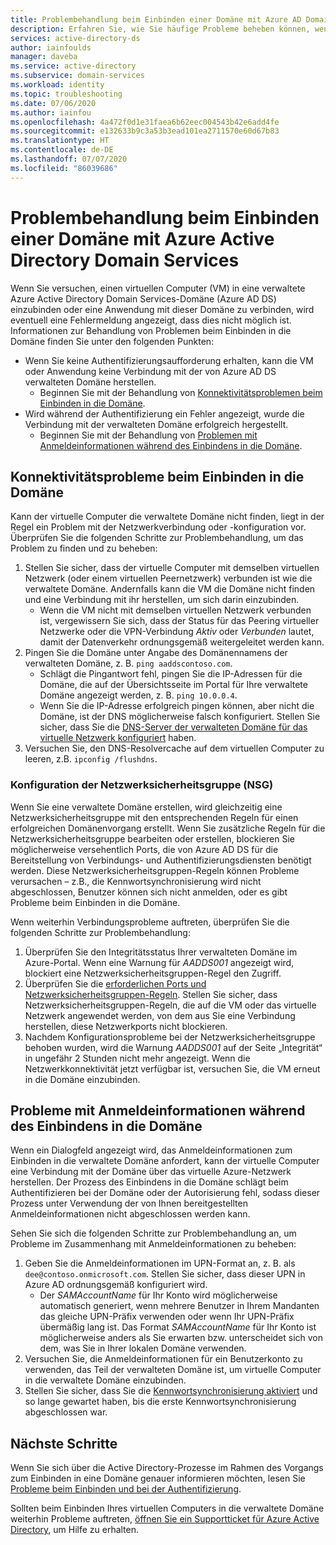 ```yaml
---
title: Problembehandlung beim Einbinden einer Domäne mit Azure AD Domain Services | Microsoft-Dokumentation
description: Erfahren Sie, wie Sie häufige Probleme beheben können, wenn Sie versuchen, eine VM in eine Domäne einzubinden oder eine Anwendung mit Azure Active Directory Domain Services zu verbinden, und keine Verbindung mit der verwalteten Domäne herstellen oder sich dort nicht authentifizieren können.
services: active-directory-ds
author: iainfoulds
manager: daveba
ms.service: active-directory
ms.subservice: domain-services
ms.workload: identity
ms.topic: troubleshooting
ms.date: 07/06/2020
ms.author: iainfou
ms.openlocfilehash: 4a472f0d1e31faea6b62eec004543b42e6add4fe
ms.sourcegitcommit: e132633b9c3a53b3ead101ea2711570e60d67b83
ms.translationtype: HT
ms.contentlocale: de-DE
ms.lasthandoff: 07/07/2020
ms.locfileid: "86039686"
---
```

# <a name="troubleshoot-domain-join-problems-with-an-azure-active-directory-domain-services-managed-domain"></a>Problembehandlung beim Einbinden einer Domäne mit Azure Active Directory Domain Services

Wenn Sie versuchen, einen virtuellen Computer (VM) in eine verwaltete Azure Active Directory Domain Services-Domäne (Azure AD DS) einzubinden oder eine Anwendung mit dieser Domäne zu verbinden, wird eventuell eine Fehlermeldung angezeigt, dass dies nicht möglich ist. Informationen zur Behandlung von Problemen beim Einbinden in die Domäne finden Sie unter den folgenden Punkten:

* Wenn Sie keine Authentifizierungsaufforderung erhalten, kann die VM oder Anwendung keine Verbindung mit der von Azure AD DS verwalteten Domäne herstellen.
    * Beginnen Sie mit der Behandlung von [Konnektivitätsproblemen beim Einbinden in die Domäne](#connectivity-issues-for-domain-join).
* Wird während der Authentifizierung ein Fehler angezeigt, wurde die Verbindung mit der verwalteten Domäne erfolgreich hergestellt.
    * Beginnen Sie mit der Behandlung von [Problemen mit Anmeldeinformationen während des Einbindens in die Domäne](#credentials-related-issues-during-domain-join).

## <a name="connectivity-issues-for-domain-join"></a>Konnektivitätsprobleme beim Einbinden in die Domäne

Kann der virtuelle Computer die verwaltete Domäne nicht finden, liegt in der Regel ein Problem mit der Netzwerkverbindung oder -konfiguration vor. Überprüfen Sie die folgenden Schritte zur Problembehandlung, um das Problem zu finden und zu beheben:

1. Stellen Sie sicher, dass der virtuelle Computer mit demselben virtuellen Netzwerk (oder einem virtuellen Peernetzwerk) verbunden ist wie die verwaltete Domäne. Andernfalls kann die VM die Domäne nicht finden und eine Verbindung mit ihr herstellen, um sich darin einzubinden.
    * Wenn die VM nicht mit demselben virtuellen Netzwerk verbunden ist, vergewissern Sie sich, dass der Status für das Peering virtueller Netzwerke oder die VPN-Verbindung *Aktiv* oder *Verbunden* lautet, damit der Datenverkehr ordnungsgemäß weitergeleitet werden kann.
1. Pingen Sie die Domäne unter Angabe des Domänennamens der verwalteten Domäne, z. B. `ping aaddscontoso.com`.
    * Schlägt die Pingantwort fehl, pingen Sie die IP-Adressen für die Domäne, die auf der Übersichtsseite im Portal für Ihre verwaltete Domäne angezeigt werden, z. B. `ping 10.0.0.4`.
    * Wenn Sie die IP-Adresse erfolgreich pingen können, aber nicht die Domäne, ist der DNS möglicherweise falsch konfiguriert. Stellen Sie sicher, dass Sie die [DNS-Server der verwalteten Domäne für das virtuelle Netzwerk konfiguriert][configure-dns] haben.
1. Versuchen Sie, den DNS-Resolvercache auf dem virtuellen Computer zu leeren, z.B. `ipconfig /flushdns`.

### <a name="network-security-group-nsg-configuration"></a>Konfiguration der Netzwerksicherheitsgruppe (NSG)

Wenn Sie eine verwaltete Domäne erstellen, wird gleichzeitig eine Netzwerksicherheitsgruppe mit den entsprechenden Regeln für einen erfolgreichen Domänenvorgang erstellt. Wenn Sie zusätzliche Regeln für die Netzwerksicherheitsgruppe bearbeiten oder erstellen, blockieren Sie möglicherweise versehentlich Ports, die von Azure AD DS für die Bereitstellung von Verbindungs- und Authentifizierungsdiensten benötigt werden. Diese Netzwerksicherheitsgruppen-Regeln können Probleme verursachen – z.B., die Kennwortsynchronisierung wird nicht abgeschlossen, Benutzer können sich nicht anmelden, oder es gibt Probleme beim Einbinden in die Domäne.

Wenn weiterhin Verbindungsprobleme auftreten, überprüfen Sie die folgenden Schritte zur Problembehandlung:

1. Überprüfen Sie den Integritätsstatus Ihrer verwalteten Domäne im Azure-Portal. Wenn eine Warnung für *AADDS001* angezeigt wird, blockiert eine Netzwerksicherheitsgruppen-Regel den Zugriff.
1. Überprüfen Sie die [erforderlichen Ports und Netzwerksicherheitsgruppen-Regeln][network-ports]. Stellen Sie sicher, dass Netzwerksicherheitsgruppen-Regeln, die auf die VM oder das virtuelle Netzwerk angewendet werden, von dem aus Sie eine Verbindung herstellen, diese Netzwerkports nicht blockieren.
1. Nachdem Konfigurationsprobleme bei der Netzwerksicherheitsgruppe behoben wurden, wird die Warnung *AADDS001* auf der Seite „Integrität“ in ungefähr 2 Stunden nicht mehr angezeigt. Wenn die Netzwerkkonnektivität jetzt verfügbar ist, versuchen Sie, die VM erneut in die Domäne einzubinden.

## <a name="credentials-related-issues-during-domain-join"></a>Probleme mit Anmeldeinformationen während des Einbindens in die Domäne

Wenn ein Dialogfeld angezeigt wird, das Anmeldeinformationen zum Einbinden in die verwaltete Domäne anfordert, kann der virtuelle Computer eine Verbindung mit der Domäne über das virtuelle Azure-Netzwerk herstellen. Der Prozess des Einbindens in die Domäne schlägt beim Authentifizieren bei der Domäne oder der Autorisierung fehl, sodass dieser Prozess unter Verwendung der von Ihnen bereitgestellten Anmeldeinformationen nicht abgeschlossen werden kann.

Sehen Sie sich die folgenden Schritte zur Problembehandlung an, um Probleme im Zusammenhang mit Anmeldeinformationen zu beheben:

1. Geben Sie die Anmeldeinformationen im UPN-Format an, z. B. als `dee@contoso.onmicrosoft.com`. Stellen Sie sicher, dass dieser UPN in Azure AD ordnungsgemäß konfiguriert wird.
    * Der *SAMAccountName* für Ihr Konto wird möglicherweise automatisch generiert, wenn mehrere Benutzer in Ihrem Mandanten das gleiche UPN-Präfix verwenden oder wenn Ihr UPN-Präfix übermäßig lang ist. Das Format *SAMAccountName* für Ihr Konto ist möglicherweise anders als Sie erwarten bzw. unterscheidet sich von dem, was Sie in Ihrer lokalen Domäne verwenden.
1. Versuchen Sie, die Anmeldeinformationen für ein Benutzerkonto zu verwenden, das Teil der verwalteten Domäne ist, um virtuelle Computer in die verwaltete Domäne einzubinden.
1. Stellen Sie sicher, dass Sie die [Kennwortsynchronisierung aktiviert][enable-password-sync] und so lange gewartet haben, bis die erste Kennwortsynchronisierung abgeschlossen war.

## <a name="next-steps"></a>Nächste Schritte

Wenn Sie sich über die Active Directory-Prozesse im Rahmen des Vorgangs zum Einbinden in eine Domäne genauer informieren möchten, lesen Sie [Probleme beim Einbinden und bei der Authentifizierung][join-authentication-issues].

Sollten beim Einbinden Ihres virtuellen Computers in die verwaltete Domäne weiterhin Probleme auftreten, [öffnen Sie ein Supportticket für Azure Active Directory][azure-ad-support], um Hilfe zu erhalten.

<!-- INTERNAL LINKS -->
[enable-password-sync]: tutorial-create-instance.md#enable-user-accounts-for-azure-ad-ds
[network-ports]: network-considerations.md#network-security-groups-and-required-ports
[azure-ad-support]: ../active-directory/fundamentals/active-directory-troubleshooting-support-howto.md
[configure-dns]: tutorial-create-instance.md#update-dns-settings-for-the-azure-virtual-network

<!-- EXTERNAL LINKS -->
[join-authentication-issues]: /previous-versions/windows/it-pro/windows-2000-server/cc961817(v=technet.10)
